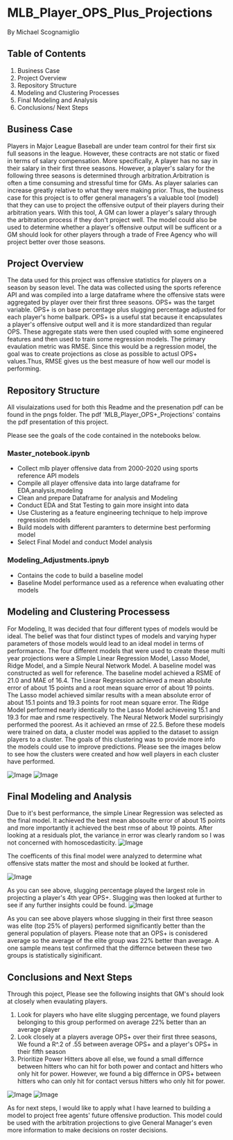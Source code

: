 # MLB_Player_OPS_Plus_Projections
By Michael Scognamiglio
## Table of Contents
1. Business Case 
1. Project Overview  
1. Repository Structure
1. Modeling and Clustering Processes
1. Final Modeling and Analysis
1. Conclusions/ Next Steps
## Business Case
Players in Major League Baseball are under team control for their first six full seasons in the league. However, these contracts are not static or fixed in terms of salary compensation. More specifically, A player has no say in their salary in their first three seasons. However, a player's salary for the following three seasons is determined through arbitration.Arbitration is often a time consuming and stressful time for GMs. As player salaries can increase greatly relative to what they were making prior. Thus, the business case for this project is to offer general managers's a valuable tool (model) that they can use to project the offensive output of their players during their arbitration years. With this tool, A GM can lower a player's salary through the  arbitration process if they don't project well. The model could also be used to determine whether a player's offensive output will be sufficent or a GM should look for other players through a trade of Free Agency who will project better over those seasons. 
## Project Overview 
The data used for this project was offensive statistics for players on a season by season level. The data was collected using the sports reference API and was compiled into a large dataframe where the offensive stats were aggregated by player over their first three seasons. OPS+ was the target variable. OPS+ is on base percentage plus slugging percentage adjusted for each player's home ballpark. OPS+ is a useful stat because it encapsulates a player's offensive output well and it is more standardized than regular OPS.  These aggregate stats were then used coupled with some engineered features and then used to train some regression models. The primary evaulation metric was RMSE. Since this would be a regression model, the goal was to create projections as close as possible to actusl OPS+ values.Thus, RMSE gives us the best measure of how well our model is performing.
## Repository Structure 
All visulaizations used for both this Readme and the presenation pdf can be found in the pngs folder.
 The pdf 'MLB_Player_OPS+_Projections' contains the  pdf presentation of this project.
 
Please see the goals of the code contained in the notebooks below. 
 ### Master_notebook.ipynb
  - Collect mlb player offensive data from 2000-2020 using sports reference API  models
  - Compile all player offensive data into large dataframe for EDA,analysis,modeling
  - Clean and prepare Dataframe for analysis and Modeling
  - Conduct EDA and Stat Testing to gain more insight into data
  - Use Clustering as a feature engineering technique to help improve regression models
  - Build models with different paramters to determine best performing model
  - Select Final Model and conduct Model analysis
 ### Modeling_Adjustments.ipnyb
 - Contains the code to build a baseline model
 - Baseline Model performance used as a reference when evaluating other models
  
## Modeling and Clustering Processess
For Modeling, It was decided that four different types of models would be ideal. The belief was that four distinct types of models and varying hyper parameters of those models would lead to an ideal model in terms of performance. The four different models that were used to create these multi year projections were a Simple Linear Regression Model, Lasso Model, Ridge Model, and a Simple Neural Network Model. A baseline model was constructed as well for reference. The baseline model achieved a RSME of 21.0 and MAE of 16.4. The Linear Regression achieved a mean absolute error of about 15 points and a root mean square error of about 19 points. The Lasso model achieved similar results with a mean absolute error of about 15.1 points and 19.3 points for root mean square error.  The Ridge Model performed nearly identically to the Lasso Model achieveing 15.1 and 19.3 for mae and rsme respectively. The Neural Network Model surprisingly performed the poorest. As it achieved an rmse of 22.5. Before these models were trained on data, a cluster model was applied to the dataset to assign players to a cluster. The goals of this clustering was to provide more info the models could use to improve predictions. Please see the images below to see how the clusters were created and how well players in each cluster have performed.  

![Image](https://raw.githubusercontent.com/Scogs25/MlB_Player_OPS_Plus_Projections/main/pngs/Player_Clusters.png)
![Image](https://raw.githubusercontent.com/Scogs25/MlB_Player_OPS_Plus_Projections/main/pngs/Clusters_1980_onward.png)


## Final Modeling and Analysis
 Due to it's best performance, the simple Linear Regression was selected as the final model. It achieved the best mean abosoulte error of about 15 points and more importantly it achieved the best rmse of about 19 points. After looking at a residuals plot, the variance in error was clearly random so I was not concerned with homoscedasticity. 
  ![Image](https://raw.githubusercontent.com/Scogs25/MlB_Player_OPS_Plus_Projections/main/pngs/Residuals_Plot_for_4th_Year_Projections.png)
 
 The coefficents of this final model were analyzed to determine what offensive stats matter the most and should be looked at further.
 
 ![Image](https://raw.githubusercontent.com/Scogs25/MlB_Player_OPS_Plus_Projections/main/pngs/Feature_Coefficients_4th_Season_Projections.png)

As you can see above, slugging percentage played the largest role in projecting a player's 4th year OPS+. Slugging was then looked at further to see if any further insights could be found. 
 ![Image](https://github.com/Scogs25/MlB_Player_OPS_Plus_Projections/blob/main/pngs/How_Past_Slugging_Performance_Influences_Future_Offensive_Output.png)
 
 As you can see above players whose slugging in their first three season was elite (top 25% of players) performed significantly better than the general population of players. Please note that an OPS+ is conisdered average so the average of the elite group was 22% better than average. A one sample means test confirmed that
 the differnce between these two groups is statistically siginificant.
 
 ## Conclusions and Next Steps
  Through this poject, Please see the following insights that GM's should look at closely when evaulating players. 
  1. Look for players who have elite slugging percentage, we found players belonging to this group performed on average 22% better than an average player
  1. Look closely at a players average OPS+ over their first three seasons, We found a R^.2 of .55 between average OPS+ and a player's OPS+ in their fifth season
  1. Prioritize Power Hitters above all else, we found a small differnce between hitters who can hit for both power and contact and hitters who only hit for power. However, we found a big differnce in OPS+ between hitters who can only hit for contact versus hitters who only hit for power. 
  
 ![Image](https://raw.githubusercontent.com/Scogs25/MlB_Player_OPS_Plus_Projections/main/pngs/5th_Season_OPS%2B_projections.png)
 ![Image](https://raw.githubusercontent.com/Scogs25/MlB_Player_OPS_Plus_Projections/main/pngs/How_Different_Types_of_Hitters_Perform_in_6th_Season.png)
  
  As for next steps, I would like to apply what I have learned to building a model to project free agents' future offensive production. This model could be used with the arbitration projections to give General Manager's even more information to make decisions on roster decisions. 

